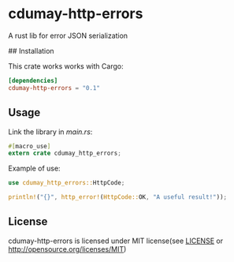 # cdumay-http-errors

A rust lib for error JSON serialization

## Installation

This crate works  works with Cargo:
    
```toml
[dependencies]
cdumay-http-errors = "0.1"
```

## Usage

Link the library in _main.rs_:

```rust
#[macro_use]
extern crate cdumay_http_errors;
```

Example of use:

```rust
use cdumay_http_errors::HttpCode;

println!("{}", http_error!(HttpCode::OK, "A useful result!"));
```

## License

cdumay-http-errors is licensed under MIT license(see [LICENSE](LICENSE) or http://opensource.org/licenses/MIT)